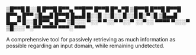 ▒█▀▀█ █░░█ █▀▀█ █▀▀▄ ▀▀█▀▀ █▀▀█ █▀▄▀█ ▒█▀▀█ █▀▀█ █▀▀█ █▀▀▄ █▀▀
▒█▄▄█ █▀▀█ █▄▄█ █░░█ ░░█░░ █░░█ █░▀░█ ▒█▄▄█ █▄▄▀ █░░█ █▀▀▄ █▀▀
▒█░░░ ▀░░▀ ▀░░▀ ▀░░▀ ░░▀░░ ▀▀▀▀ ▀░░░▀ ▒█░░░ ▀░▀▀ ▀▀▀▀ ▀▀▀░ ▀▀▀

A comprehensive tool for passively retrieving as much information as possible regarding an input domain, while remaining undetected.
